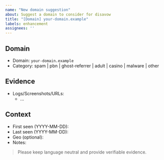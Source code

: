 ```yaml
---
name: "New domain suggestion"
about: Suggest a domain to consider for disavow
title: "[Domain] your-domain.example"
labels: enhancement
assignees: ''
---
```


## Domain
- Domain: `your-domain.example`
- Category: spam | pbn | ghost-referrer | adult | casino | malware | other

## Evidence
- Logs/Screenshots/URLs:
  - ...

## Context
- First seen (YYYY-MM-DD):
- Last seen (YYYY-MM-DD):
- Geo (optional):
- Notes:

> Please keep language neutral and provide verifiable evidence.
